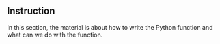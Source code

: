 ## Instruction 

In this section, the material is about how to write the Python function and 
what can we do with the function. 


